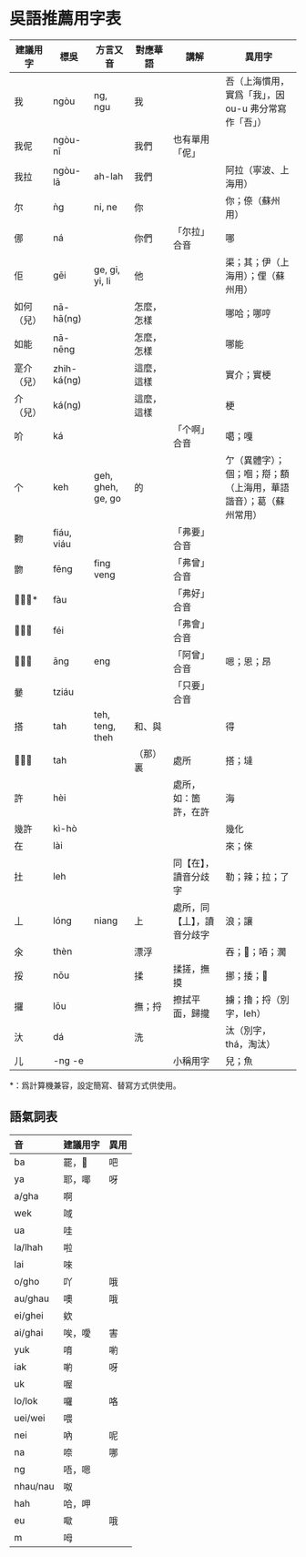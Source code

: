 # 吳語推薦用字表

| 建議用字   | 標吳        | 方言又音          | 對應華語   | 講解                       | 異用字                                                           |
| ---------- | ----------- | ----------------- | ---------- | -------------------------- | ---------------------------------------------------------------- |
| 我         | ngòu        | ng, ngu           | 我         |                            | 吾（上海慣用，實爲「我」，因 ou-u 弗分常寫作「吾」）             |
| 我伲       | ngòu-nī     |                   | 我們       | 也有單用「伲」             |                                                                  |
| 我拉       | ngòu-lā     | ah-lah            | 我們       |                            | 阿拉（寧波、上海用）                                             |
| 尔         | ǹg          | ni, ne            | 你         |                            | 你；倷（蘇州用）                                                 |
| 㑚         | ná          |                   | 你們       | 「尔拉」合音               | 哪                                                               |
| 佢         | gēi         | ge, gi, yi, li    | 他         |                            | 渠；其；伊（上海用）；俚（蘇州用）                               |
| 如何（兒） | nā-hā(ng)   |                   | 怎麼，怎樣 |                            | 哪哈；哪哼                                                       |
| 如能       | nā-nēng     |                   | 怎麼，怎樣 |                            | 哪能                                                             |
| 寔介（兒） | zhih-ká(ng) |                   | 這麼，這樣 |                            | 實介；實梗                                                       |
| 介（兒）   | ká(ng)      |                   | 這麼，這樣 |                            | 梗                                                               |
| 吤         | ká          |                   |            | 「个啊」合音               | 噶；嘎                                                           |
| 个         | keh         | geh, gheh, ge, go | 的         |                            | 亇（異體字）；個；嗰；搿；額（上海用，華語諧音）；葛（蘇州常用） |
| 覅         | fiáu, viáu  |                   |            | 「弗要」合音               |                                                                  |
| 朆         | fēng        | fing veng         |            | 「弗曾」合音               |                                                                  |
| 𪥸、孬\*   | fàu         |                   |            | 「弗好」合音               |                                                                  |
| 𣍐、𠀾     | féi         |                   |            | 「弗會」合音               |                                                                  |
| 𬁭、噌     | āng         | eng               |            | 「阿曾」合音               | 嗯；恩；昂                                                       |
| 嘦         | tziáu       |                   |            | 「只要」合音               |                                                                  |
| 搭         | tah         | teh, teng, theh   | 和、與     |                            | 得                                                               |
| 𡍲、処     | tah         |                   | （那）裏   | 處所                       | 搭；墶                                                           |
| 許         | hèi         |                   |            | 處所，如：箇許，在許       | 海                                                               |
| 幾許       | kì-hò       |                   |            |                            | 幾化                                                             |
| 在         | lài         |                   |            |                            | 來；倈                                                           |
| 扗         | leh         |                   |            | 同【在】，讀音分歧字       | 勒；辣；拉；了                                                   |
| 丄         | lóng        | niang             | 上         | 處所，同【丄】，讀音分歧字 | 浪；讓                                                           |
| 氽         | thèn        |                   | 漂浮       |                            | 吞；𣵞；㖔；㶒                                                   |
| 挼         | nōu         |                   | 揉         | 揉搓，撫摸                 | 挪；捼；𢫓                                                       |
| 攞         | lōu         |                   | 撫；捋     | 擦拭平面，歸攏             | 擄；擼；捋（別字，leh）                                          |
| 汏         | dá          |                   | 洗         |                            | 汰（別字，thá，淘汰）                                            |
| 儿         | -ng -e      |                   |            | 小稱用字                   | 兒；魚                                                           |

\*：爲計算機兼容，設定簡寫、替寫方式供使用。

## 語氣詞表

| 音       | 建議用字 | 異用 |
| :------- | :------- | :--- |
| ba       | 罷，𫬘   | 吧   |
| ya       | 耶，㖿   | 呀   |
| a/gha    | 啊       |      |
| wek      | 㖪       |      |
| ua       | 哇       |      |
| la/lhah  | 啦       |      |
| lai      | 唻       |      |
| o/gho    | 吖       | 哦   |
| au/ghau  | 噢       | 哦   |
| ei/ghei  | 欸       |      |
| ai/ghai  | 唉，噯   | 害   |
| yuk      | 唷       | 喲   |
| iak      | 喲       | 呀   |
| uk       | 喔       |      |
| lo/lok   | 囉       | 咯   |
| uei/wei  | 喂       |      |
| nei      | 吶       | 呢   |
| na       | 㖠       | 哪   |
| ng       | 唔，嗯   |      |
| nhau/nau | 呶       |      |
| hah      | 哈，呷   |      |
| eu       | 𡂿       | 哦   |
| m        | 呣       |      |

